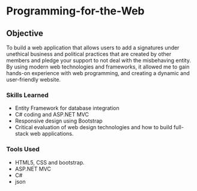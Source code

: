 # Programming-for-the-Web

## Objective
To build a web application that allows users to add a signatures under unethical business and political practices that are created by other members and pledge your support to not deal with the misbehaving entity. By using modern web technologies and frameworks, it allowed me to gain hands-on experience with web programming, and creating a dynamic and user-friendly website.

### Skills Learned

- Entity Framework for database integration
- C# coding and ASP.NET MVC
- Responsive design using Bootstrap
- Critical evaluation of web design technologies and how to build full-stack web applications.

### Tools Used

- HTML5, CSS and bootstrap.
- ASP.NET MVC
- C#
- json
